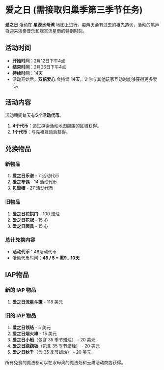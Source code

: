 # 爱之日 (需接取归巢季第三季节任务)

**爱之日** 活动在 **星漠水母湾** 地图上进行。每两天会有过去的祖先造访，活动的尾声将迎来演奏音乐和观赏流星雨的特别时刻。

## 活动时间
- **开始时间**：2月12日下午4点
- **结束时间**：2月26日下午4点
- **持续时间**：14天
- 活动开始后，**双倍爱心** 会持续 **14天**，让你与其他玩家互动时能够获得更多爱心。

## 活动内容
活动期间每天有**5个活动代币**。
  1. **4个代币**：透过探索活动地图周围的区域获得。
  2. **1个代币**：与先祖互动后获得。

## 兑换物品

### 新物品
1. **爱之日乐谱** - 7 活动代币
2. **爱之布偶** - 14 活动代币
3. **贝雷帽** - 27 活动代币

### 旧物品
1. **爱之日花拱门** - 100 蜡烛
2. **爱之日花冠** - 15 心
3. **爱之日面具** - 15 心

### 总计兑换内容
- **活动代币**：48活动代币
- 活动代币时间：**48 / 5 = 需9...10天**

## IAP物品

### 新的 IAP 物品
1. **爱之日流星斗篷** - 118 美元

### 旧的 IAP 物品
1. **爱之日领结** - 5 美元
2. **爱之日烟火棒** - 15 美元
3. **爱之日小船**（包含 35 季节蜡烛） - 20 美元
4. **爱之日跷跷板**（包含 35 季节蜡烛） - 20 美元
5. **爱之日秋千**（含 35 季节蜡烛） - 20 美元

所有免费的魔法都可以在水母湾的魔法处和云巢活动商店获得。
